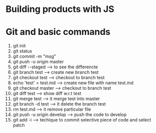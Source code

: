 # Building products with JS

<h1>Git and basic commands</h1>
<ol>
    <li>git init</li>
    <li>git status</li>
    <li>git commit -m "msg"</li>
    <li>git push -u origin master</li>
    <li>git diff --staged --> to see the differencte</li>
    <li>git branch test --> create new branch test</li>
    <li>git checkout test --> checkout to branch test</li>
    <li>echo 'test' > test.md --> create new file with name test.md</li>
    <li>git checkout master --> checkout to branch test</li>
    <li>git diff test --> show diff w.r.t test</li>
    <li>git merge test --> it merge test into master</li>
    <li>git branch -d test --> it delete the branch test</li>
    <li>rm test.md --> it remove particular file</li>
    <li>git push -u origin develop --> push the code to develop</li>
    <li>git add -i --> techique to commit selective piece of code and select patch</li>
    </ol>
    
    
